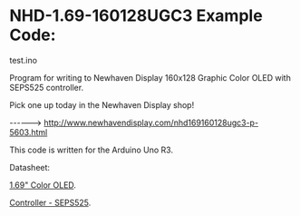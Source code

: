 NHD-1.69-160128UGC3 Example Code:
==============================================

test.ino
 
 Program for writing to Newhaven Display 160x128 Graphic Color OLED with SEPS525 controller.
 
 Pick one up today in the Newhaven Display shop!
 
 ------> http://www.newhavendisplay.com/nhd169160128ugc3-p-5603.html
 
 This code is written for the Arduino Uno R3.
 
 Datasheet:
 
 [1.69" Color OLED](http://www.newhavendisplay.com/specs/NHD-1.69-160128UGC3.pdf).
 
 [Controller - SEPS525](http://www.newhavendisplay.com/app_notes/SEPS525.pdf).
 
